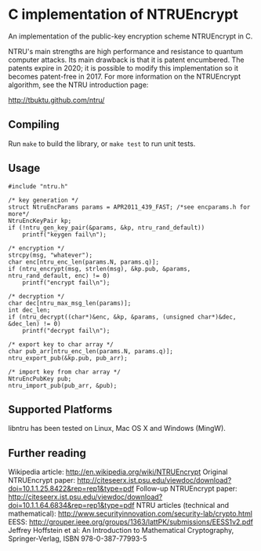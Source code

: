 # C implementation of NTRUEncrypt

An implementation of the public-key encryption scheme NTRUEncrypt in C.

NTRU's main strengths are high performance and resistance to quantum computer
attacks. Its main drawback is that it is patent encumbered. The patents expire
in 2020; it is possible to modify this implementation so it becomes patent-free
in 2017.
For more information on the NTRUEncrypt algorithm, see the NTRU introduction
page:

  http://tbuktu.github.com/ntru/


## Compiling

Run ```make``` to build the library, or ```make test``` to run unit tests.

## Usage

    #include "ntru.h"

    /* key generation */
    struct NtruEncParams params = APR2011_439_FAST; /*see encparams.h for more*/
    NtruEncKeyPair kp;
    if (!ntru_gen_key_pair(&params, &kp, ntru_rand_default))
        printf("keygen fail\n");

    /* encryption */
    strcpy(msg, "whatever");
    char enc[ntru_enc_len(params.N, params.q)];
    if (ntru_encrypt(msg, strlen(msg), &kp.pub, &params, ntru_rand_default, enc) != 0)
        printf("encrypt fail\n");

    /* decryption */
    char dec[ntru_max_msg_len(params)];
    int dec_len;
    if (ntru_decrypt((char*)&enc, &kp, &params, (unsigned char*)&dec, &dec_len) != 0)
        printf("decrypt fail\n");

    /* export key to char array */
    char pub_arr[ntru_enc_len(params.N, params.q)];
    ntru_export_pub(&kp.pub, pub_arr);

    /* import key from char array */
    NtruEncPubKey pub;
    ntru_import_pub(pub_arr, &pub);


## Supported Platforms
  libntru has been tested on Linux, Mac OS X and Windows (MingW).

## Further reading

  Wikipedia article: http://en.wikipedia.org/wiki/NTRUEncrypt
  Original NTRUEncrypt paper: http://citeseerx.ist.psu.edu/viewdoc/download?doi=10.1.1.25.8422&rep=rep1&type=pdf
  Follow-up NTRUEncrypt paper: http://citeseerx.ist.psu.edu/viewdoc/download?doi=10.1.1.64.6834&rep=rep1&type=pdf
  NTRU articles (technical and mathematical): http://www.securityinnovation.com/security-lab/crypto.html
  EESS: http://grouper.ieee.org/groups/1363/lattPK/submissions/EESS1v2.pdf
  Jeffrey Hoffstein et al: An Introduction to Mathematical Cryptography, Springer-Verlag, ISBN 978-0-387-77993-5
